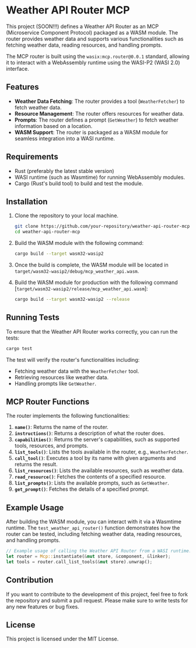 
# Weather API Router MCP

This project (SOON!!!) defines a Weather API Router as an MCP (Microservice Component Protocol) packaged as a WASM module. The router provides weather data and supports various functionalities such as fetching weather data, reading resources, and handling prompts.

The MCP router is built using the `wasix:mcp.router@0.0.1` standard, allowing it to interact with a WebAssembly runtime using the WASI-P2 (WASI 2.0) interface.

## Features

- **Weather Data Fetching**: The router provides a tool (`WeatherFetcher`) to fetch weather data.
- **Resource Management**: The router offers resources for weather data.
- **Prompts**: The router defines a prompt (`GetWeather`) to fetch weather information based on a location.
- **WASM Support**: The router is packaged as a WASM module for seamless integration into a WASI runtime.

## Requirements

- Rust (preferably the latest stable version)
- WASI runtime (such as Wasmtime) for running WebAssembly modules.
- Cargo (Rust's build tool) to build and test the module.

## Installation

1. Clone the repository to your local machine.

    ```bash
    git clone https://github.com/your-repository/weather-api-router-mcp.git
    cd weather-api-router-mcp
    ```

2. Build the WASM module with the following command:

    ```bash
    cargo build --target wasm32-wasip2
    ```

3. Once the build is complete, the WASM module will be located in `target/wasm32-wasip2/debug/mcp_weather_api.wasm`.

4. Build the WASM module for production with the following command [`target/wasm32-wasip2/release/mcp_weather_api.wasm`]:

    ```bash
    cargo build --target wasm32-wasip2 --release
    ```

## Running Tests

To ensure that the Weather API Router works correctly, you can run the tests:

```bash
cargo test
```

The test will verify the router's functionalities including:

- Fetching weather data with the `WeatherFetcher` tool.
- Retrieving resources like weather data.
- Handling prompts like `GetWeather`.

## MCP Router Functions

The router implements the following functionalities:

1. **`name()`**: Returns the name of the router.
2. **`instructions()`**: Returns a description of what the router does.
3. **`capabilities()`**: Returns the server's capabilities, such as supported tools, resources, and prompts.
4. **`list_tools()`**: Lists the tools available in the router, e.g., `WeatherFetcher`.
5. **`call_tool()`**: Executes a tool by its name with given arguments and returns the result.
6. **`list_resources()`**: Lists the available resources, such as weather data.
7. **`read_resource()`**: Fetches the contents of a specified resource.
8. **`list_prompts()`**: Lists the available prompts, such as `GetWeather`.
9. **`get_prompt()`**: Fetches the details of a specified prompt.

## Example Usage

After building the WASM module, you can interact with it via a Wasmtime runtime. The `test_weather_api_router()` function demonstrates how the router can be tested, including fetching weather data, reading resources, and handling prompts.

```rust
// Example usage of calling the Weather API Router from a WASI runtime:
let router = Mcp::instantiate(&mut store, &component, &linker);
let tools = router.call_list_tools(&mut store).unwrap();
```

## Contribution

If you want to contribute to the development of this project, feel free to fork the repository and submit a pull request. Please make sure to write tests for any new features or bug fixes.

## License

This project is licensed under the MIT License.
